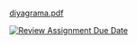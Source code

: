 [diyagrama.pdf](https://github.com/Iskenderun-Technical-University/ymg-donem-projesi-amal/files/11360027/diyagrama.pdf)

[![Review Assignment Due Date](https://classroom.github.com/assets/deadline-readme-button-24ddc0f5d75046c5622901739e7c5dd533143b0c8e959d652212380cedb1ea36.svg)](https://classroom.github.com/a/QA5O9x4M)
